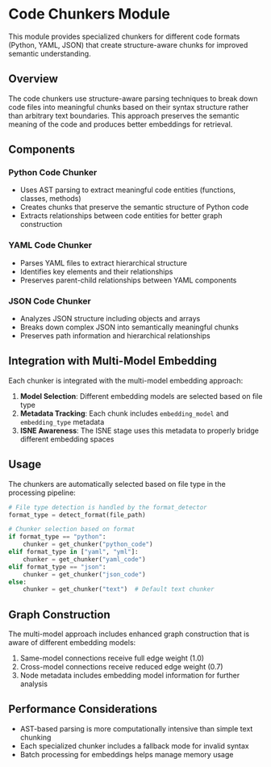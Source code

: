 # Code Chunkers Module

This module provides specialized chunkers for different code formats (Python, YAML, JSON) that create structure-aware chunks for improved semantic understanding.

## Overview

The code chunkers use structure-aware parsing techniques to break down code files into meaningful chunks based on their syntax structure rather than arbitrary text boundaries. This approach preserves the semantic meaning of the code and produces better embeddings for retrieval.

## Components

### Python Code Chunker

- Uses AST parsing to extract meaningful code entities (functions, classes, methods)
- Creates chunks that preserve the semantic structure of Python code
- Extracts relationships between code entities for better graph construction

### YAML Code Chunker

- Parses YAML files to extract hierarchical structure
- Identifies key elements and their relationships
- Preserves parent-child relationships between YAML components

### JSON Code Chunker

- Analyzes JSON structure including objects and arrays
- Breaks down complex JSON into semantically meaningful chunks
- Preserves path information and hierarchical relationships

## Integration with Multi-Model Embedding

Each chunker is integrated with the multi-model embedding approach:

1. **Model Selection**: Different embedding models are selected based on file type
2. **Metadata Tracking**: Each chunk includes `embedding_model` and `embedding_type` metadata
3. **ISNE Awareness**: The ISNE stage uses this metadata to properly bridge different embedding spaces

## Usage

The chunkers are automatically selected based on file type in the processing pipeline:

```python
# File type detection is handled by the format_detector
format_type = detect_format(file_path)

# Chunker selection based on format
if format_type == "python":
    chunker = get_chunker("python_code")
elif format_type in ["yaml", "yml"]:
    chunker = get_chunker("yaml_code")
elif format_type == "json":
    chunker = get_chunker("json_code")
else:
    chunker = get_chunker("text")  # Default text chunker
```

## Graph Construction

The multi-model approach includes enhanced graph construction that is aware of different embedding models:

1. Same-model connections receive full edge weight (1.0)
2. Cross-model connections receive reduced edge weight (0.7)
3. Node metadata includes embedding model information for further analysis

## Performance Considerations

- AST-based parsing is more computationally intensive than simple text chunking
- Each specialized chunker includes a fallback mode for invalid syntax
- Batch processing for embeddings helps manage memory usage
